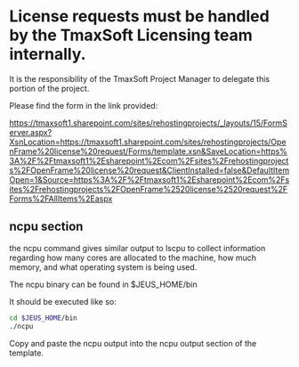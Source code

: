 # License requests must be handled by the TmaxSoft Licensing team internally.

It is the responsibility of the TmaxSoft Project Manager to delegate this portion of the project.

Please find the form in the link provided:

https://tmaxsoft1.sharepoint.com/sites/rehostingprojects/_layouts/15/FormServer.aspx?XsnLocation=https://tmaxsoft1.sharepoint.com/sites/rehostingprojects/OpenFrame%20license%20request/Forms/template.xsn&SaveLocation=https%3A%2F%2Ftmaxsoft1%2Esharepoint%2Ecom%2Fsites%2Frehostingprojects%2FOpenFrame%20license%20request&ClientInstalled=false&DefaultItemOpen=1&Source=https%3A%2F%2Ftmaxsoft1%2Esharepoint%2Ecom%2Fsites%2Frehostingprojects%2FOpenFrame%2520license%2520request%2FForms%2FAllItems%2Easpx

## ncpu section

the ncpu command gives similar output to lscpu to collect information regarding how many cores are allocated to the machine, how much memory, and what operating system is being used.

The ncpu binary can be found in $JEUS_HOME/bin

It should be executed like so:

```bash
cd $JEUS_HOME/bin
./ncpu
```

Copy and paste the ncpu output into the ncpu output section of the template.